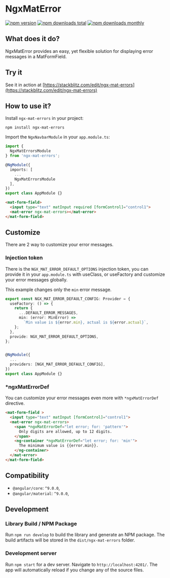 # NgxMatError

[![npm version](https://img.shields.io/npm/v/ngx-mat-errors.svg?style=flat-square)](https://www.npmjs.com/package/ngx-mat-errors)
[![npm downloads total](https://img.shields.io/npm/dt/ngx-mat-errors.svg?style=flat-square)](https://www.npmjs.com/package/ngx-mat-errors)
[![npm downloads monthly](https://img.shields.io/npm/dm/ngx-mat-errors.svg?style=flat-square)](https://www.npmjs.com/package/ngx-mat-errors)

## What does it do?

NgxMatError provides an easy, yet flexible solution for displaying error messages in a MatFormField.

## Try it
See it in action at [https://stackblitz.com/edit/ngx-mat-errors](https://stackblitz.com/edit/ngx-mat-errors)


## How to use it?
Install `ngx-mat-errors` in your project:
```
npm install ngx-mat-errors
```

Import the `NgxNavbarModule` in your `app.module.ts`:
```typescript
import {
  NgxMatErrorsModule
} from 'ngx-mat-errors';

@NgModule({
  imports: [
    ...
    NgxMatErrorsModule
  ],
})
export class AppModule {}
```

```html
<mat-form-field>
  <input type="text" matInput required [formControl]="control1">
  <mat-error ngx-mat-errors></mat-error>
</mat-form-field>
```

## Customize

There are 2 way to customize your error messages.

### Injection token

There is the `NGX_MAT_ERROR_DEFAULT_OPTIONS` injection token, you can provide it in your `app.module.ts` with useClass, or useFactory and customize your error messages globally.

This example changes only the `min` error message. 
```typescript
export const NGX_MAT_ERROR_DEFAULT_CONFIG: Provider = {
  useFactory: () => {
    return {
      ...DEFAULT_ERROR_MESSAGES,
      min: (error: MinError) =>
        `Min value is ${error.min}, actual is ${error.actual}`,
    };
  },
  provide: NGX_MAT_ERROR_DEFAULT_OPTIONS,
};


@NgModule({
  ...
  providers: [NGX_MAT_ERROR_DEFAULT_CONFIG],
})
export class AppModule {}
```

### *ngxMatErrorDef
You can customize your error messages even more with `*ngxMatErrorDef` directive.

```html
<mat-form-field >
  <input type="text" matInput [formControl]="control1">
  <mat-error ngx-mat-errors>
    <span *ngxMatErrorDef="let error; for: 'pattern'">
      Only digits are allowed, up to 12 digits.
    </span>
    <ng-container *ngxMatErrorDef="let error; for: 'min'">
      The minimum value is {{error.min}}.
    </ng-container>
  </mat-error>
</mat-form-field>
```

## Compatibility

* `@angular/core`: `^9.0.0`,
* `@angular/material`: `^9.0.0`,

## Development

### Library Build / NPM Package
Run `npm run develop` to build the library and generate an NPM package. 
The build artifacts will be stored in the `dist/ngx-mat-errors` folder.

### Development server

Run `npm start` for a dev server. Navigate to `http://localhost:4201/`. The app will automatically reload if you change any of the source files.
